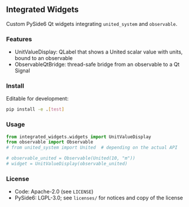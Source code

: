 ## Integrated Widgets

Custom PySide6 Qt widgets integrating `united_system` and `observable`.

### Features

- UnitValueDisplay: QLabel that shows a United scalar value with units, bound to an observable
- ObservableQtBridge: thread-safe bridge from an observable to a Qt Signal

### Install

Editable for development:

```bash
pip install -e .[test]
```

### Usage

```python
from integrated_widgets.widgets import UnitValueDisplay
from observable import Observable
# from united_system import United  # depending on the actual API

# observable_united = Observable(United(10, "m"))
# widget = UnitValueDisplay(observable_united)
```

### License

- Code: Apache-2.0 (see `LICENSE`)
- PySide6: LGPL-3.0; see `licenses/` for notices and copy of the license


